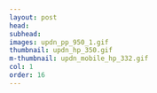 ```yaml
---
layout: post
head: 
subhead: 
images: updn_pp_950_1.gif
thumbnail: updn_hp_350.gif
m-thumbnail: updn_mobile_hp_332.gif
col: 1
order: 16
---
```

